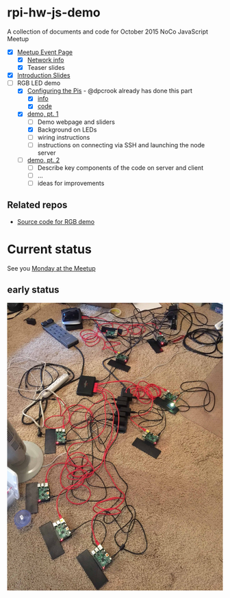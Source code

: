 
# rpi-hw-js-demo

A collection of documents and code for October 2015 NoCo JavaScript Meetup

 - [x] [Meetup Event Page](http://www.meetup.com/NoCo-JavaScript-Meetup/events/224542835/)
   - [x] [Network info](http://dpcrook.github.io/rpi-hw-js-demo/network.html)
   - [x] Teaser slides
 
 - [x] [Introduction Slides](http://dpcrook.github.io/rpi-hw-js-demo/index.html)
 - [ ] RGB LED demo
   - [x] [Configuring the Pis](doc/Configure_Raspian.md) - @dpcrook already has done this part
     - [x] [info](doc/rgb-slider.md)
     - [x] [code](https://github.com/dpcrook/rgb-slider)
   - [x] [demo, pt. 1](http://dpcrook.github.io/rpi-hw-js-demo/RGB-LED-demo.html)
     - [ ] Demo webpage and sliders
     - [x] Background on LEDs
     - [ ] wiring instructions
     - [ ] instructions on connecting via SSH and launching the node server
   - [ ] [demo, pt. 2](http://dpcrook.github.io/rpi-hw-js-demo/RGB-LED-demo2.html)
     - [ ] Describe key components of the code on server and client
     - [ ] ...
     - [ ] ideas for improvements
   
## Related repos

- [Source code for RGB demo](https://github.com/dpcrook/rgb-slider)

# Current status

See you [Monday at the Meetup](http://www.meetup.com/NoCo-JavaScript-Meetup/events/224542835/)

## early status

![Installing and testing on demo Raspberry Pi](doc/images/Installing_stuff_and_testing.jpeg)
